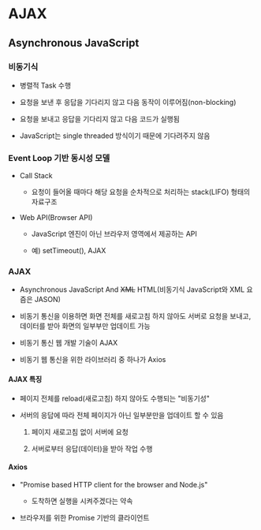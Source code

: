 # AJAX

## Asynchronous JavaScript

### 비동기식

- 병렬적 Task 수행

- 요청을 보낸 후 응답을 기다리지 않고 다음 동작이 이루어짐(non-blocking)

- 요청을 보내고 응답을 기다리지 않고 다음 코드가 실행됨

- JavaScript는 single threaded 방식이기 때문에 기다려주지 않음

### Event Loop 기반 동시성 모델

- Call Stack
  
  - 요청이 들어올 때마다 해당 요청을 순차적으로 처리하는 stack(LIFO) 형태의 자료구조

- Web API(Browser API)
  
  - JavaScript 엔진이 아닌 브라우저 영역에서 제공하는 API
  
  - 예) setTimeout(), AJAX

### AJAX

- Asynchronous JavaScript And ~~XML~~ HTML(비동기식 JavaScript와 XML 요즘은 JASON)

- 비동기 통신을 이용하면 화면 전체를 새로고침 하지 않아도 서버로 요청을 보내고, 데이터를 받아 화면의 일부부만 업데이트 가능

- 비동기 통신 웹 개발 기술이 AJAX

- 비동기 웹 통신을 위한 라이브러리 중 하나가 Axios



#### AJAX 특징

- 페이지 전체를 reload(새로고침) 하지 않아도 수행되는 "비동기성"

- 서버의 응답에 따라 전체 페이지가 아닌 일부분만을 업데이트 할 수 있음
  
  1. 페이지 새로고침 없이 서버에 요청
  
  2. 서버로부터 응답(데이터)을 받아 작업 수행

#### Axios

- "Promise based HTTP client for the browser and Node.js"
  
  - 도착하면 실행을 시켜주겠다는 약속

- 브라우저를 위한 Promise 기반의 클라이언트



### 
